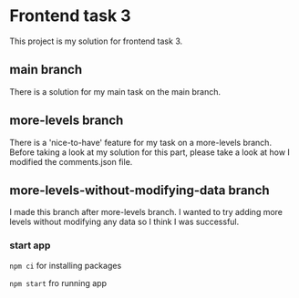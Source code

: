 # Frontend task 3

This project is my solution for frontend task 3.

## main branch

There is a solution for my main task on the main branch.

## more-levels branch

There is a 'nice-to-have' feature for my task on a more-levels branch.
Before taking a look at my solution for this part, please take a look at how I modified the comments.json file.

## more-levels-without-modifying-data branch

I made this branch after more-levels branch. I wanted to try adding more levels without modifying any data so I think I was successful.

### start app

`npm ci` for installing packages

`npm start` fro running app
